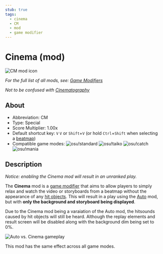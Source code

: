 ```yaml
---
stub: true
tags:
  - cinema
  - CM
  - mod
  - game modifier
---
```


# Cinema (mod)

![CM mod icon](/wiki/shared/mods/CM.png "Cinema (CM) mod icon")

*For the full list of all mods, see: [Game Modifiers](/wiki/Game_Modifiers)*

*Not to be confused with [Cinematography](https://en.wikipedia.org/wiki/Cinematography "Wikipedia")*

## About

- Abbreviation: CM
- Type: Special
- Score Multiplier: 1.00x
- Default shortcut key: `V` `V` or `Shift`+`V` (or hold `Ctrl`+`Shift` when selecting a [beatmap](/wiki/Beatmaps))
- Compatible game modes: ![][o!s] ![][o!t] ![][o!c] ![][o!m]

## Description

*Notice: enabling the Cinema mod will result in an unranked play.*

The **Cinema** mod is a [game modifier](/wiki/Game_Modifiers) that aims to allow players to simply relax and watch the video or storyboards from a beatmap without the appearance of any [hit objects](/wiki/Hit_object). This will result in a play using the [Auto](/wiki/Game_Modifiers/Auto) mod, but with **only the background and storyboard being displayed**. 

Due to the Cinema mod being a varaiation of the Auto mod, the hitsounds caused by hit objects will still be heard. Although the replay elements and result screen will be disabled along with the background dim being set to 0%.

![Auto vs. Cinema gameplay](/img/GM_Cinema.jpg)

This mod has the same effect across all game modes.

[o!s]: /wiki/shared/mode/osu.png "osu!standard"
[o!t]: /wiki/shared/mode/taiko.png "osu!taiko"
[o!c]: /wiki/shared/mode/catch.png "osu!catch"
[o!m]: /wiki/shared/mode/mania.png "osu!mania"
